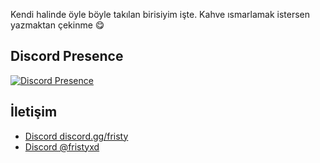 Kendi halinde öyle böyle takılan birisiyim işte. Kahve ısmarlamak istersen yazmaktan çekinme 😋

## Discord Presence
[![Discord Presence](https://lanyard.cnrad.dev/api/1014549805608992901)](https://discord.com/users/1014549805608992901)

## İletişim

- [Discord discord.gg/fristy](https://dc.fristy.net)
- [Discord @fristyxd](https://discord.com/users/1014549805608992901)

